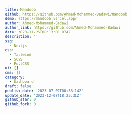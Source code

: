 ```yaml
---
title: Mandoob
github: https://github.com/Ahmed-Mohammed-Badawi/Mandoob
demo: https://mandoob.vercel.app/
author: Ahmed-Mohammed-Badawi
author_link: https://github.com/Ahmed-Mohammed-Badawi
date: 2023-11-26T08:13:00.874Z
description: ''
ssg:
  - Nextjs
css:
  - Tailwind
  - SCSS
  - PostCSS
ui: []
cms: []
category:
  - Dashboard
draft: false
publish_date: '2023-07-09T00:33:14Z'
update_date: '2023-12-08T18:25:31Z'
github_star: 0
github_fork: 0
---
```

